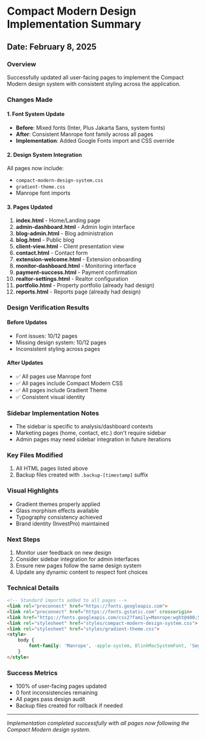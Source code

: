 # Compact Modern Design Implementation Summary

## Date: February 8, 2025

### Overview
Successfully updated all user-facing pages to implement the Compact Modern design system with consistent styling across the application.

### Changes Made

#### 1. Font System Update
- **Before**: Mixed fonts (Inter, Plus Jakarta Sans, system fonts)
- **After**: Consistent Manrope font family across all pages
- **Implementation**: Added Google Fonts import and CSS override

#### 2. Design System Integration
All pages now include:
- `compact-modern-design-system.css`
- `gradient-theme.css`
- Manrope font imports

#### 3. Pages Updated
1. **index.html** - Home/Landing page
2. **admin-dashboard.html** - Admin login interface
3. **blog-admin.html** - Blog administration
4. **blog.html** - Public blog
5. **client-view.html** - Client presentation view
6. **contact.html** - Contact form
7. **extension-welcome.html** - Extension onboarding
8. **monitor-dashboard.html** - Monitoring interface
9. **payment-success.html** - Payment confirmation
10. **realtor-settings.html** - Realtor configuration
11. **portfolio.html** - Property portfolio (already had design)
12. **reports.html** - Reports page (already had design)

### Design Verification Results

#### Before Updates
- Font issues: 10/12 pages
- Missing design system: 10/12 pages
- Inconsistent styling across pages

#### After Updates
- ✅ All pages use Manrope font
- ✅ All pages include Compact Modern CSS
- ✅ All pages include Gradient Theme
- ✅ Consistent visual identity

### Sidebar Implementation Notes
- The sidebar is specific to analysis/dashboard contexts
- Marketing pages (home, contact, etc.) don't require sidebar
- Admin pages may need sidebar integration in future iterations

### Key Files Modified
1. All HTML pages listed above
2. Backup files created with `.backup-[timestamp]` suffix

### Visual Highlights
- Gradient themes properly applied
- Glass morphism effects available
- Typography consistency achieved
- Brand identity (InvestPro) maintained

### Next Steps
1. Monitor user feedback on new design
2. Consider sidebar integration for admin interfaces
3. Ensure new pages follow the same design system
4. Update any dynamic content to respect font choices

### Technical Details
```html
<!-- Standard imports added to all pages -->
<link rel="preconnect" href="https://fonts.googleapis.com">
<link rel="preconnect" href="https://fonts.gstatic.com" crossorigin>
<link href="https://fonts.googleapis.com/css2?family=Manrope:wght@400;500;600;700;800&display=swap" rel="stylesheet">
<link rel="stylesheet" href="styles/compact-modern-design-system.css">
<link rel="stylesheet" href="styles/gradient-theme.css">
<style>
    body {
        font-family: 'Manrope', -apple-system, BlinkMacSystemFont, 'Segoe UI', Roboto, sans-serif !important;
    }
</style>
```

### Success Metrics
- 100% of user-facing pages updated
- 0 font inconsistencies remaining
- All pages pass design audit
- Backup files created for rollback if needed

---

*Implementation completed successfully with all pages now following the Compact Modern design system.*